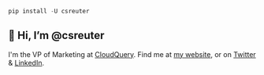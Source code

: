 ```python
pip install -U csreuter
```

## 👋 Hi, I’m @csreuter

I'm the VP of Marketing at [CloudQuery](https://www.cloudquery.io/). Find me at [my website](https://chrisreuter.me), or on [Twitter](https://www.twitter.com/csreuter) & [LinkedIn](https://www.linkedin.com/in/csreuter/).


<!---
csreuter/csreuter is a ✨ special ✨ repository because its `README.md` (this file) appears on your GitHub profile.
You can click the Preview link to take a look at your changes.
--->
